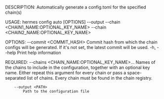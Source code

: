 DESCRIPTION:
Automatically generate a config.toml for the specified chain(s)

USAGE:
    hermes config auto [OPTIONS] --output <PATH> --chain <CHAIN1_NAME:OPTIONAL_KEY_NAME> --chain <CHAIN2_NAME:OPTIONAL_KEY_NAME>

OPTIONS:
        --commit <COMMIT_HASH>    Commit hash from which the chain configs will be generated. If
                                  it's not set, the latest commit will be used.
    -h, --help                    Print help information

REQUIRED:
        --chains <CHAIN_NAME:OPTIONAL_KEY_NAME>...
            Names of the chains to include in the configuration, together with an optional key name.
            Either repeat this argument for every chain or pass a space-separated list of chains.
            Every chain must be found in the chain registry.

        --output <PATH>
            Path to the configuration file
